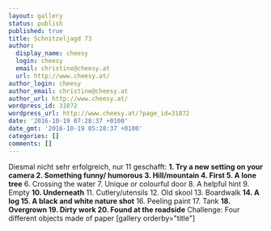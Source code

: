 ```yaml
---
layout: gallery
status: publish
published: true
title: Schnitzeljagd 73
author:
  display_name: cheesy
  login: cheesy
  email: christine@cheesy.at
  url: http://www.cheesy.at/
author_login: cheesy
author_email: christine@cheesy.at
author_url: http://www.cheesy.at/
wordpress_id: 31872
wordpress_url: http://www.cheesy.at/?page_id=31872
date: '2016-10-19 07:28:37 +0100'
date_gmt: '2016-10-19 05:28:37 +0100'
categories: []
comments: []
---
```

Diesmal nicht sehr erfolgreich, nur 11 geschafft:
**1. Try a new setting on your camera
2. Something funny/ humorous
3. Hill/mountain
4. First
5. A lone tree**
6. Crossing the water
7. Unique or colourful door
8. A helpful hint
9. Empty
**10. Underneath**
11. Cutlery/utensils
12. Old skool
13. Boardwalk
**14. A log
15. A black and white nature shot**
16. Peeling paint
17. Tank
**18. Overgrown
19. Dirty work
20. Found at the roadside**
Challenge: Four different objects made of paper
[gallery orderby="title"]
